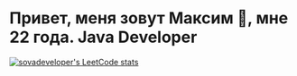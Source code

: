 # Привет, меня зовут Максим 👋, мне 22 года. **Java Developer**

[![sovadeveloper's LeetCode stats](https://leetcode-stats-six.vercel.app/?username=sovadeveloper&theme=dark)](https://github.com/KnlnKS/leetcode-stats)

